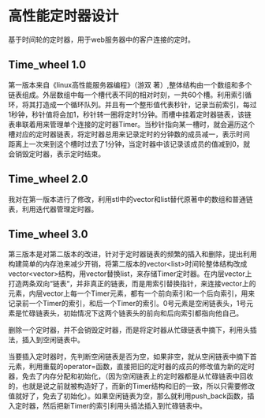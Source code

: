  

# 高性能定时器设计

基于时间轮的定时器，用于web服务器中的客户连接的定时。

## Time_wheel 1.0

第一版本来自《linux高性能服务器编程》（游双 著）,整体结构由一个数组和多个链表组成。外层数组中每一个槽代表不同的相对时刻，一共60个槽。利用索引循环，将其打造成一个循环队列。并且有一个整形值代表秒针，记录当前索引，每过1秒钟，秒针值将会加1，秒针转一圈将定时1分钟。而槽中挂着定时器链表，该链表串联着用来管理单个连接的定时器Timer。当秒针指向某一槽时，就会遍历这个槽对应的定时器链表，将定时器总用来记录定时的分钟数的成员减一，表示时间 距离上一次来到这个槽时过去了1分钟，当定时器中该记录该成员的值减到0，就会销毁定时器，表示定时结束。

## Time_wheel 2.0

我对在第一版本进行了修改，利用stl中的vector和list替代原著中的数组和普通链表，利用迭代器管理定时器。

## Time_wheel 3.0

 第三版本是对第二版本的改进，针对于定时器链表的频繁的插入和删除，提出利用构建简单的内存池来减少开销，将第二版本的vector<list<Timer>>时间轮整体结构改成vector<vector<Timer>>结构，用vector替换list，来存储Timer定时器。在内层vector上打造两条双向“链表“，并非真正的链表，而是用索引替换指针，来连接vector上的元素，内层vector上每一个Timer元素，都有一个前向索引和一个后向索引，用来记录前一个Timer的索引，和后一个Timer的索引。0号元素是空闲链表头，1号元素是忙碌链表头，初始情况下这两个链表头的前向和后向索引都指向他自己。

删除一个定时器，并不会销毁定时器，而是将定时器从忙碌链表中摘下，利用头插法，插入到空闲链表中。

当要插入定时器时，先判断空闲链表是否为空，如果非空，就从空闲链表中摘下首元素，利用重载的operator=函数，直接把旧的定时器的成员的修改值为新的定时器，免去了内存分配和初始化，（因为空闲链表上的定时器都是从忙碌链表中回收的，也就是说之前就被构造好了，而新的Timer结构和旧的一致，所以只需要修改值就好了，免去了初始化）。如果空闲链表为空，那么就利用push_back函数，插入定时器，然后把新Timer的索引利用头插法插入到忙碌链表中。